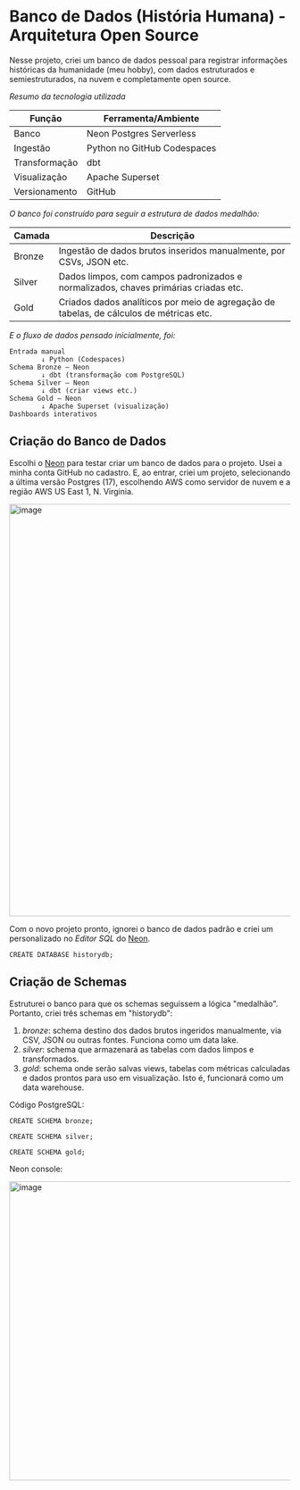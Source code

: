 # Banco de Dados (História Humana) - Arquitetura Open Source

Nesse projeto, criei um banco de dados pessoal para registrar informações históricas da humanidade (meu hobby), com dados estruturados e semiestruturados, na nuvem e completamente open source.

*Resumo da tecnologia utilizada*

|Função|Ferramenta/Ambiente|
|-------|---------|
|Banco|Neon Postgres Serverless|
|Ingestão|Python no GitHub Codespaces|
|Transformação|dbt|
|Visualização|Apache Superset|
|Versionamento|GitHub|

*O banco foi construído para seguir a estrutura de dados medalhão:*

|Camada|Descrição|
|------|---------|
|Bronze|Ingestão de dados brutos inseridos manualmente, por CSVs, JSON etc.|
|Silver|Dados limpos, com campos padronizados e normalizados, chaves primárias criadas etc.|
|Gold|Criados dados analíticos por meio de agregação de tabelas, de cálculos de métricas etc.|

*E o fluxo de dados pensado inicialmente, foi:*

```
Entrada manual
        ↓ Python (Codespaces)
Schema Bronze – Neon
        ↓ dbt (transformação com PostgreSQL)
Schema Silver – Neon
        ↓ dbt (criar views etc.)
Schema Gold – Neon
        ↓ Apache Superset (visualização)
Dashboards interativos

```

## Criação do Banco de Dados

Escolhi o [Neon](https://neon.com/) para testar criar um banco de dados para o projeto. Usei a minha conta GitHub no cadastro. E, ao entrar, criei um projeto, selecionando a última versão Postgres (17), escolhendo AWS como servidor de nuvem e a região AWS US East 1, N. Virginia.


<img width="1335" height="739" alt="image" src="https://github.com/user-attachments/assets/106be05c-e679-4f5e-a024-5c797cb369fc" />

Com o novo projeto pronto, ignorei o banco de dados padrão e criei um personalizado no *Editor SQL* do [Neon](https://neon.com/).

```
CREATE DATABASE historydb;
```

## Criação de Schemas

Estruturei o banco para que os schemas seguissem a lógica "medalhão". Portanto, criei três schemas em "historydb":
1. *bronze*: schema destino dos dados brutos ingeridos manualmente, via CSV, JSON ou outras fontes. Funciona como um data lake.
2. *silver*: schema que armazenará as tabelas com dados limpos e transformados.
3. *gold*: schema onde serão salvas views, tabelas com métricas calculadas e dados prontos para uso em visualização. Isto é, funcionará como um data warehouse.

Código PostgreSQL:

```
CREATE SCHEMA bronze;

CREATE SCHEMA silver;

CREATE SCHEMA gold;
```

Neon console:

<img width="1038" height="536" alt="image" src="https://github.com/user-attachments/assets/7877da18-4914-4e47-9f3d-42a66287f6cf" />


